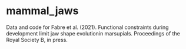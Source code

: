 # mammal_jaws
Data and code for Fabre et al. (2021). Functional constraints during development limit jaw shape evolutionin marsupials. Proceedings of the Royal Society B, in press.
